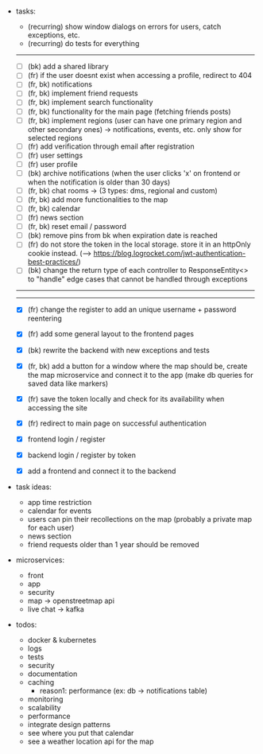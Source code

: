 # 
#
#



- tasks:
	- (recurring) show window dialogs on errors for users, catch exceptions, etc.
	- (recurring) do tests for everything
	------------------
	- [ ] (bk) add a shared library
	- [ ] (fr) if the user doesnt exist when accessing a profile, redirect to 404
	- [ ] (fr, bk) notifications
	- [ ] (fr, bk) implement friend requests
	- [ ] (fr, bk) implement search functionality
	- [ ] (fr, bk) functionality for the main page (fetching friends posts)
	- [ ] (fr, bk) implement regions (user can have one primary region and other secondary ones) -> notifications, events, etc. only show for selected regions
	- [ ] (fr) add verification through email after registration
	- [ ] (fr) user settings
	- [ ] (fr) user profile
	- [ ] (bk) archive notifications (when the user clicks 'x' on frontend or when the notification is older than 30 days)
	- [ ] (fr, bk) chat rooms -> (3 types: dms, regional and custom)
	- [ ] (fr, bk) add more functionalities to the map
	- [ ] (fr, bk) calendar
	- [ ] (fr) news section
	- [ ] (fr, bk) reset email / password
	- [ ] (bk) remove pins from bk when expiration date is reached
	- [ ] (fr) do not store the token in the local storage. store it in an httpOnly cookie instead. (--> https://blog.logrocket.com/jwt-authentication-best-practices/)
	- [ ] (bk) change the return type of each controller to ResponseEntity<> to "handle" edge cases that cannot be handled through exceptions 

	_________________________________
	---------------------------------
	- [x] (fr) change the register to add an unique username + password reentering
	- [x] (fr) add some general layout to the frontend pages
	- [x] (bk) rewrite the backend with new exceptions and tests
	- [x] (fr, bk) add a button for a window where the map should be, create the map microservice and connect it to the app (make db queries for saved data like markers)
	- [x] (fr) save the token locally and check for its availability when accessing the site
	- [x] (fr) redirect to main page on successful authentication
	- [x] frontend login / register
	- [x] backend login / register by token
	- [x] add a frontend and connect it to the backend


- task ideas:
	- app time restriction
	- calendar for events
	- users can pin their recollections on the map (probably a private map for each user)
	- news section
	- friend requests older than 1 year should be removed


- microservices: 
	- front
	- app
	- security
	- map -> openstreetmap api
	- live chat -> kafka


- todos:
	- docker & kubernetes
	- logs
	- tests
	- security
	- documentation
	- caching
		- reason1: performance (ex: db -> notifications table)
	- monitoring
	- scalability
	- performance
	- integrate design patterns
	- see where you put that calendar
	- see a weather location api for the map


